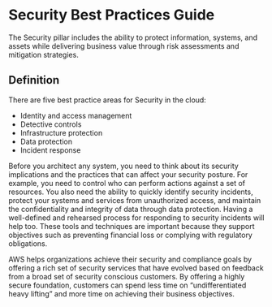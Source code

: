 # Security Best Practices Guide
The Security pillar includes the ability to protect information, systems, and assets while delivering business value through risk assessments and mitigation strategies.

## Definition
There are five best practice areas for Security in the cloud:

+ Identity and access management 
+ Detective controls
+ Infrastructure protection
+ Data protection
+ Incident response

Before you architect any system, you need to think about its security implications and the practices that can affect your security posture. For example, you need to control who can perform actions against a set of resources. You also need the ability to quickly identify security incidents, protect your systems and services from unauthorized access, and maintain the confidentiality and integrity of data through data protection. Having a well-defined and rehearsed process for responding to security incidents will help too. These tools and techniques are important because they support objectives such as preventing financial loss or complying with regulatory obligations.

AWS helps organizations achieve their security and compliance goals by offering a rich set of security services that have evolved based on feedback from a broad set of security conscious customers. By offering a highly secure foundation, customers can spend less time on “undifferentiated heavy lifting” and more time on achieving their business objectives. 